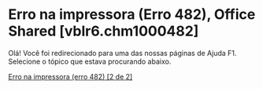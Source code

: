 
# Erro na impressora (Erro 482), Office Shared [vblr6.chm1000482]

Olá! Você foi redirecionado para uma das nossas páginas de Ajuda F1. Selecione o tópico que estava procurando abaixo.

[Erro na impressora (erro 482) [2 de 2]](http://msdn.microsoft.com/library/5799998b-3f52-08f7-f71f-dfb0d4e16fa4%28Office.15%29.aspx)
